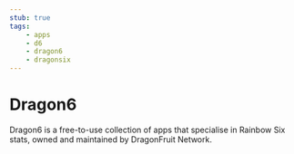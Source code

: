 ```yaml
---
stub: true
tags:
    - apps
    - d6
    - dragon6
    - dragonsix
---
```


# Dragon6
Dragon6 is a free-to-use collection of apps that specialise in Rainbow Six stats, owned and maintained by DragonFruit Network.